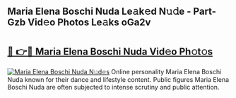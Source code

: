 ## Maria Elena Boschi Nuda Le𝚊k𝚎d N𝚞𝚍e - Part-Gzb Vid𝚎o Photos Le𝚊ks oGa2v

# <h2><a href="http://fbd6qwz.evod.top/?m=Maria+Elena+Boschi+Nuda">🔗 👉🔴 Maria Elena Boschi Nuda Vid𝚎o Ph𝚘t𝚘s</a></h2>

[![Maria Elena Boschi Nuda N𝚞d𝚎s](https://i.imgur.com/8V9OHl7.gif)](http://fbd6qwz.evod.top/?m=Maria+Elena+Boschi+Nuda)
Online personality Maria Elena Boschi Nuda known for their dance and lifestyle content. Public figures Maria Elena Boschi Nuda are often subjected to intense scrutiny and public attention. 
